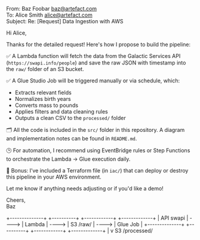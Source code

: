 From: Baz Foobar <baz@artefact.com>  
To: Alice Smith <alice@artefact.com>  
Subject: Re: [Request] Data Ingestion with AWS  

Hi Alice,

Thanks for the detailed request! Here's how I propose to build the pipeline:

✅ A Lambda function will fetch the data from the Galactic Services API (`https://swapi.info/people`) and save the raw JSON with timestamp into the `raw/` folder of an S3 bucket.

✅ A Glue Studio Job will be triggered manually or via schedule, which:
- Extracts relevant fields
- Normalizes birth years
- Converts mass to pounds
- Applies filters and data cleaning rules
- Outputs a clean CSV to the `processed/` folder

🗂️ All the code is included in the `src/` folder in this repository. A diagram and implementation notes can be found in `README.md`.

🕒 For automation, I recommend using EventBridge rules or Step Functions to orchestrate the Lambda → Glue execution daily.

🚀 Bonus: I’ve included a Terraform file (in `iac/`) that can deploy or destroy this pipeline in your AWS environment.

Let me know if anything needs adjusting or if you'd like a demo!

Cheers,  
Baz




+--------------+       +----------+       +------------+       +-------------+
|   API swapi  | ----> |  Lambda  | ----> | S3 /raw/   | ----> |  Glue Job   |
+--------------+       +----------+       +------------+       +-------------+
                                                             |
                                                             v
                                                        S3 /processed/

